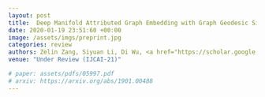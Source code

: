 ```yaml
---
layout: post
title:  Deep Manifold Attributed Graph Embedding with Graph Geodesic Similarity
date: 2020-01-19 23:51:60 +00:00
image: /assets/imgs/preprint.jpg
categories: review
authors: Zelin Zang, Siyuan Li, Di Wu, <a href="https://scholar.google.com/citations?user=W8_JzNcAAAAJ"><strong><u>Jianzhu Guo</u></strong></a>, Yongjie Xu, <a href="https://scholar.google.com/citations?user=Y-nyLGIAAAAJ">Stan Z. Li</a>
venue: "Under Review (IJCAI-21)"

# paper: assets/pdfs/05997.pdf
# arxiv: https://arxiv.org/abs/1901.00488
---
```

